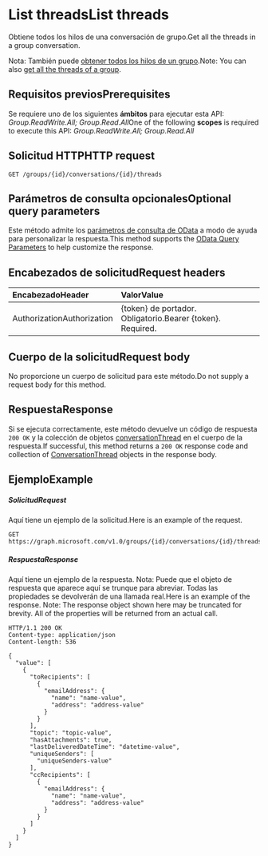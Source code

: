 # <a name="list-threads"></a><span data-ttu-id="1ec66-101">List threads</span><span class="sxs-lookup"><span data-stu-id="1ec66-101">List threads</span></span>

<span data-ttu-id="1ec66-102">Obtiene todos los hilos de una conversación de grupo.</span><span class="sxs-lookup"><span data-stu-id="1ec66-102">Get all the threads in a group conversation.</span></span>

<span data-ttu-id="1ec66-103">Nota: También puede [obtener todos los hilos de un grupo](group_list_threads.md).</span><span class="sxs-lookup"><span data-stu-id="1ec66-103">Note: You can also [get all the threads of a group](group_list_threads.md).</span></span>

## <a name="prerequisites"></a><span data-ttu-id="1ec66-104">Requisitos previos</span><span class="sxs-lookup"><span data-stu-id="1ec66-104">Prerequisites</span></span>
<span data-ttu-id="1ec66-105">Se requiere uno de los siguientes **ámbitos** para ejecutar esta API: *Group.ReadWrite.All; Group.Read.All*</span><span class="sxs-lookup"><span data-stu-id="1ec66-105">One of the following **scopes** is required to execute this API: *Group.ReadWrite.All; Group.Read.All*</span></span>
## <a name="http-request"></a><span data-ttu-id="1ec66-106">Solicitud HTTP</span><span class="sxs-lookup"><span data-stu-id="1ec66-106">HTTP request</span></span>
<!-- { "blockType": "ignored" } -->
```http
GET /groups/{id}/conversations/{id}/threads
```
## <a name="optional-query-parameters"></a><span data-ttu-id="1ec66-107">Parámetros de consulta opcionales</span><span class="sxs-lookup"><span data-stu-id="1ec66-107">Optional query parameters</span></span>
<span data-ttu-id="1ec66-108">Este método admite los [parámetros de consulta de OData](http://developer.microsoft.com/en-us/graph/docs/overview/query_parameters) a modo de ayuda para personalizar la respuesta.</span><span class="sxs-lookup"><span data-stu-id="1ec66-108">This method supports the [OData Query Parameters](http://developer.microsoft.com/en-us/graph/docs/overview/query_parameters) to help customize the response.</span></span>
## <a name="request-headers"></a><span data-ttu-id="1ec66-109">Encabezados de solicitud</span><span class="sxs-lookup"><span data-stu-id="1ec66-109">Request headers</span></span>
| <span data-ttu-id="1ec66-110">Encabezado</span><span class="sxs-lookup"><span data-stu-id="1ec66-110">Header</span></span>       | <span data-ttu-id="1ec66-111">Valor</span><span class="sxs-lookup"><span data-stu-id="1ec66-111">Value</span></span> |
|:---------------|:--------|
| <span data-ttu-id="1ec66-112">Authorization</span><span class="sxs-lookup"><span data-stu-id="1ec66-112">Authorization</span></span>  | <span data-ttu-id="1ec66-p101">{token} de portador. Obligatorio.</span><span class="sxs-lookup"><span data-stu-id="1ec66-p101">Bearer {token}. Required.</span></span>  |

## <a name="request-body"></a><span data-ttu-id="1ec66-115">Cuerpo de la solicitud</span><span class="sxs-lookup"><span data-stu-id="1ec66-115">Request body</span></span>
<span data-ttu-id="1ec66-116">No proporcione un cuerpo de solicitud para este método.</span><span class="sxs-lookup"><span data-stu-id="1ec66-116">Do not supply a request body for this method.</span></span>

## <a name="response"></a><span data-ttu-id="1ec66-117">Respuesta</span><span class="sxs-lookup"><span data-stu-id="1ec66-117">Response</span></span>

<span data-ttu-id="1ec66-118">Si se ejecuta correctamente, este método devuelve un código de respuesta `200 OK` y la colección de objetos [conversationThread](../resources/conversationthread.md) en el cuerpo de la respuesta.</span><span class="sxs-lookup"><span data-stu-id="1ec66-118">If successful, this method returns a `200 OK` response code and collection of [ConversationThread](../resources/conversationthread.md) objects in the response body.</span></span>
## <a name="example"></a><span data-ttu-id="1ec66-119">Ejemplo</span><span class="sxs-lookup"><span data-stu-id="1ec66-119">Example</span></span>
##### <a name="request"></a><span data-ttu-id="1ec66-120">Solicitud</span><span class="sxs-lookup"><span data-stu-id="1ec66-120">Request</span></span>
<span data-ttu-id="1ec66-121">Aquí tiene un ejemplo de la solicitud.</span><span class="sxs-lookup"><span data-stu-id="1ec66-121">Here is an example of the request.</span></span>
<!-- {
  "blockType": "request",
  "name": "get_threads"
}-->
```http
GET https://graph.microsoft.com/v1.0/groups/{id}/conversations/{id}/threads
```
##### <a name="response"></a><span data-ttu-id="1ec66-122">Respuesta</span><span class="sxs-lookup"><span data-stu-id="1ec66-122">Response</span></span>
<span data-ttu-id="1ec66-p102">Aquí tiene un ejemplo de la respuesta. Nota: Puede que el objeto de respuesta que aparece aquí se trunque para abreviar. Todas las propiedades se devolverán de una llamada real.</span><span class="sxs-lookup"><span data-stu-id="1ec66-p102">Here is an example of the response. Note: The response object shown here may be truncated for brevity. All of the properties will be returned from an actual call.</span></span>
<!-- {
  "blockType": "response",
  "truncated": true,
  "@odata.type": "microsoft.graph.conversationThread",
  "isCollection": true
} -->
```http
HTTP/1.1 200 OK
Content-type: application/json
Content-length: 536

{
  "value": [
    {
      "toRecipients": [
        {
          "emailAddress": {
            "name": "name-value",
            "address": "address-value"
          }
        }
      ],
      "topic": "topic-value",
      "hasAttachments": true,
      "lastDeliveredDateTime": "datetime-value",
      "uniqueSenders": [
        "uniqueSenders-value"
      ],
      "ccRecipients": [
        {
          "emailAddress": {
            "name": "name-value",
            "address": "address-value"
          }
        }
      ]
    }
  ]
}
```

<!-- uuid: 8fcb5dbc-d5aa-4681-8e31-b001d5168d79
2015-10-25 14:57:30 UTC -->
<!-- {
  "type": "#page.annotation",
  "description": "List threads",
  "keywords": "",
  "section": "documentation",
  "tocPath": ""
}-->
